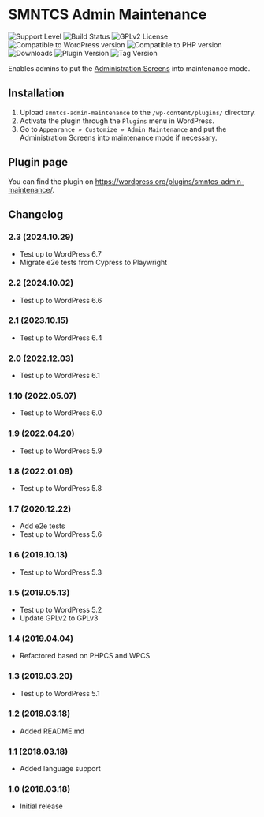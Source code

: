 # SMNTCS Admin Maintenance

![Support Level](https://img.shields.io/badge/support-active-green.svg)
![Build Status](https://github.com/nielslange/smntcs-admin-maintenance/actions/workflows/test.yml/badge.svg)
![GPLv2 License](https://img.shields.io/github/license/nielslange/smntcs-admin-maintenance.svg)
![Compatible to WordPress version](https://plugintests.com/plugins/smntcs-admin-maintenance/wp-badge.svg)
![Compatible to PHP version](https://plugintests.com/plugins/smntcs-admin-maintenance/php-badge.svg)
![Downloads](https://img.shields.io/wordpress/plugin/dt/smntcs-admin-maintenance.svg)
![Plugin Version](https://img.shields.io/wordpress/plugin/v/smntcs-admin-maintenance.svg)
![Tag Version](https://img.shields.io/github/tag/nielslange/smntcs-admin-maintenance.svg)

Enables admins to put the <a href="https://wordpress.org/support/article/administration-screens/" target="_blank">Administration Screens</a> into maintenance mode.

## Installation

1. Upload `smntcs-admin-maintenance` to the `/wp-content/plugins/` directory.
2. Activate the plugin through the `Plugins` menu in WordPress.
3. Go to `Appearance » Customize » Admin Maintenance` and put the Administration Screens into maintenance mode if necessary.

## Plugin page

You can find the plugin on https://wordpress.org/plugins/smntcs-admin-maintenance/.

## Changelog

### 2.3 (2024.10.29)

-   Test up to WordPress 6.7
-   Migrate e2e tests from Cypress to Playwright

### 2.2 (2024.10.02)

-   Test up to WordPress 6.6

### 2.1 (2023.10.15)

-   Test up to WordPress 6.4

### 2.0 (2022.12.03)

-   Test up to WordPress 6.1

### 1.10 (2022.05.07)

-   Test up to WordPress 6.0

### 1.9 (2022.04.20)

-   Test up to WordPress 5.9

### 1.8 (2022.01.09)

-   Test up to WordPress 5.8

### 1.7 (2020.12.22)

-   Add e2e tests
-   Test up to WordPress 5.6

### 1.6 (2019.10.13)

-   Test up to WordPress 5.3

### 1.5 (2019.05.13)

-   Test up to WordPress 5.2
-   Update GPLv2 to GPLv3

### 1.4 (2019.04.04)

-   Refactored based on PHPCS and WPCS

### 1.3 (2019.03.20)

-   Test up to WordPress 5.1

### 1.2 (2018.03.18)

-   Added README.md

### 1.1 (2018.03.18)

-   Added language support

### 1.0 (2018.03.18)

-   Initial release
